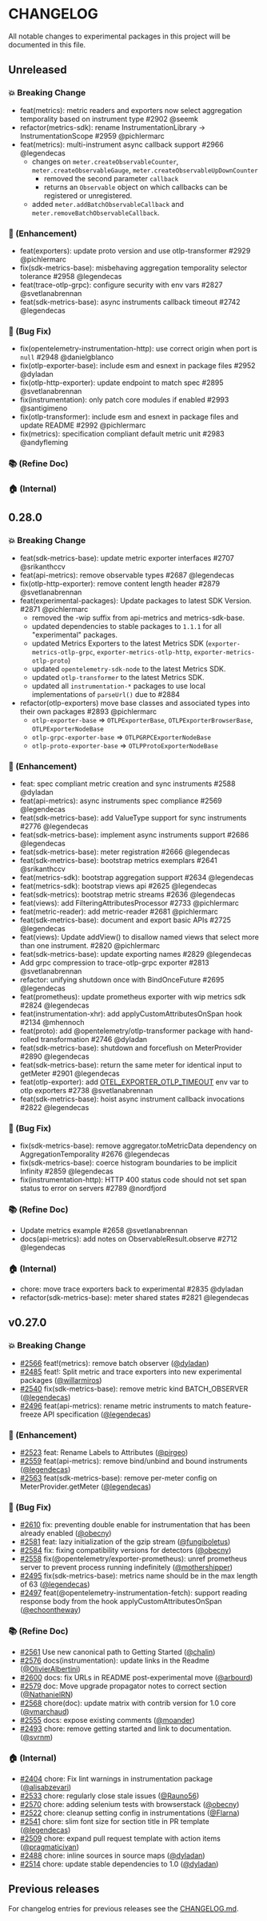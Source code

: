 # CHANGELOG

All notable changes to experimental packages in this project will be documented in this file.

## Unreleased

### :boom: Breaking Change

* feat(metrics): metric readers and exporters now select aggregation temporality based on instrument type #2902 @seemk
* refactor(metrics-sdk): rename InstrumentationLibrary -> InstrumentationScope #2959 @pichlermarc
* feat(metrics): multi-instrument async callback support #2966 @legendecas
  * changes on `meter.createObservableCounter`, `meter.createObservableGauge`, `meter.createObservableUpDownCounter`
    * removed the second parameter `callback`
    * returns an `Observable` object on which callbacks can be registered or unregistered.
  * added `meter.addBatchObservableCallback` and `meter.removeBatchObservableCallback`.

### :rocket: (Enhancement)

* feat(exporters): update proto version and use otlp-transformer #2929 @pichlermarc
* fix(sdk-metrics-base): misbehaving aggregation temporality selector tolerance #2958 @legendecas
* feat(trace-otlp-grpc): configure security with env vars #2827 @svetlanabrennan
* feat(sdk-metrics-base): async instruments callback timeout #2742 @legendecas

### :bug: (Bug Fix)

* fix(opentelemetry-instrumentation-http): use correct origin when port is `null` #2948 @danielgblanco
* fix(otlp-exporter-base): include esm and esnext in package files #2952 @dyladan
* fix(otlp-http-exporter): update endpoint to match spec #2895 @svetlanabrennan
* fix(instrumentation): only patch core modules if enabled #2993 @santigimeno
* fix(otlp-transformer): include esm and esnext in package files and update README #2992 @pichlermarc
* fix(metrics): specification compliant default metric unit #2983 @andyfleming

### :books: (Refine Doc)

### :house: (Internal)

## 0.28.0

### :boom: Breaking Change

* feat(sdk-metrics-base): update metric exporter interfaces #2707 @srikanthccv
* feat(api-metrics): remove observable types #2687 @legendecas
* fix(otlp-http-exporter): remove content length header #2879 @svetlanabrennan
* feat(experimental-packages): Update packages to latest SDK Version. #2871 @pichlermarc
  * removed the -wip suffix from api-metrics and metrics-sdk-base.
  * updated dependencies to stable packages to `1.1.1` for all "experimental" packages.
  * updated Metrics Exporters to the latest Metrics SDK (`exporter-metrics-otlp-grpc`, `exporter-metrics-otlp-http`, `exporter-metrics-otlp-proto`)
  * updated `opentelemetry-sdk-node` to the latest Metrics SDK.
  * updated `otlp-transformer` to the latest Metrics SDK.
  * updated all `instrumentation-*` packages to use local implementations of `parseUrl()` due to #2884
* refactor(otlp-exporters) move base classes and associated types into their own packages #2893 @pichlermarc
  * `otlp-exporter-base` => `OTLPExporterBase`, `OTLPExporterBrowserBase`, `OTLPExporterNodeBase`
  * `otlp-grpc-exporter-base` => `OTLPGRPCExporterNodeBase`
  * `otlp-proto-exporter-base` => `OTLPProtoExporterNodeBase`

### :rocket: (Enhancement)

* feat: spec compliant metric creation and sync instruments #2588 @dyladan
* feat(api-metrics): async instruments spec compliance #2569 @legendecas
* feat(sdk-metrics-base): add ValueType support for sync instruments #2776 @legendecas
* feat(sdk-metrics-base): implement async instruments support #2686 @legendecas
* feat(sdk-metrics-base): meter registration #2666 @legendecas
* feat(sdk-metrics-base): bootstrap metrics exemplars #2641 @srikanthccv
* feat(metrics-sdk): bootstrap aggregation support #2634 @legendecas
* feat(metrics-sdk): bootstrap views api #2625 @legendecas
* feat(sdk-metrics): bootstrap metric streams #2636 @legendecas
* feat(views): add FilteringAttributesProcessor #2733 @pichlermarc
* feat(metric-reader): add metric-reader #2681 @pichlermarc
* feat(sdk-metrics-base): document and export basic APIs #2725 @legendecas
* feat(views): Update addView() to disallow named views that select more than one instrument. #2820 @pichlermarc
* feat(sdk-metrics-base): update exporting names #2829 @legendecas
* Add grpc compression to trace-otlp-grpc exporter #2813 @svetlanabrennan
* refactor: unifying shutdown once with BindOnceFuture #2695 @legendecas
* feat(prometheus): update prometheus exporter with wip metrics sdk #2824 @legendecas
* feat(instrumentation-xhr): add applyCustomAttributesOnSpan hook #2134 @mhennoch
* feat(proto): add @opentelemetry/otlp-transformer package with hand-rolled transformation #2746 @dyladan
* feat(sdk-metrics-base): shutdown and forceflush on MeterProvider #2890 @legendecas
* feat(sdk-metrics-base): return the same meter for identical input to getMeter #2901 @legendecas
* feat(otlp-exporter): add [OTEL_EXPORTER_OTLP_TIMEOUT](https://github.com/open-telemetry/opentelemetry-specification/blob/main/specification/protocol/exporter.md#configuration-options) env var to otlp exporters #2738 @svetlanabrennan
* feat(sdk-metrics-base): hoist async instrument callback invocations #2822 @legendecas

### :bug: (Bug Fix)

* fix(sdk-metrics-base): remove aggregator.toMetricData dependency on AggregationTemporality #2676 @legendecas
* fix(sdk-metrics-base): coerce histogram boundaries to be implicit Infinity #2859 @legendecas
* fix(instrumentation-http): HTTP 400 status code should not set span status to error on servers #2789 @nordfjord

### :books: (Refine Doc)

* Update metrics example #2658 @svetlanabrennan
* docs(api-metrics): add notes on ObservableResult.observe #2712 @legendecas

### :house: (Internal)

* chore: move trace exporters back to experimental #2835 @dyladan
* refactor(sdk-metrics-base): meter shared states #2821 @legendecas

## v0.27.0

### :boom: Breaking Change

* [#2566](https://github.com/open-telemetry/opentelemetry-js/pull/2566) feat!(metrics): remove batch observer ([@dyladan](https://github.com/dyladan))
* [#2485](https://github.com/open-telemetry/opentelemetry-js/pull/2485) feat!: Split metric and trace exporters into new experimental packages ([@willarmiros](https://github.com/willarmiros))
* [#2540](https://github.com/open-telemetry/opentelemetry-js/pull/2540) fix(sdk-metrics-base): remove metric kind BATCH_OBSERVER ([@legendecas](https://github.com/legendecas))
* [#2496](https://github.com/open-telemetry/opentelemetry-js/pull/2496) feat(api-metrics): rename metric instruments to match feature-freeze API specification ([@legendecas](https://github.com/legendecas))

### :rocket: (Enhancement)

* [#2523](https://github.com/open-telemetry/opentelemetry-js/pull/2523) feat: Rename Labels to Attributes ([@pirgeo](https://github.com/pirgeo))
* [#2559](https://github.com/open-telemetry/opentelemetry-js/pull/2559) feat(api-metrics): remove bind/unbind and bound instruments ([@legendecas](https://github.com/legendecas))
* [#2563](https://github.com/open-telemetry/opentelemetry-js/pull/2563) feat(sdk-metrics-base): remove per-meter config on MeterProvider.getMeter ([@legendecas](https://github.com/legendecas))

### :bug: (Bug Fix)

* [#2610](https://github.com/open-telemetry/opentelemetry-js/pull/2610) fix: preventing double enable for instrumentation that has been already enabled ([@obecny](https://github.com/obecny))
* [#2581](https://github.com/open-telemetry/opentelemetry-js/pull/2581) feat: lazy initialization of the gzip stream ([@fungiboletus](https://github.com/fungiboletus))
* [#2584](https://github.com/open-telemetry/opentelemetry-js/pull/2584) fix: fixing compatibility versions for detectors ([@obecny](https://github.com/obecny))
* [#2558](https://github.com/open-telemetry/opentelemetry-js/pull/2558) fix(@opentelemetry/exporter-prometheus): unref prometheus server to prevent process running indefinitely ([@mothershipper](https://github.com/mothershipper))
* [#2495](https://github.com/open-telemetry/opentelemetry-js/pull/2495) fix(sdk-metrics-base): metrics name should be in the max length of 63 ([@legendecas](https://github.com/legendecas))
* [#2497](https://github.com/open-telemetry/opentelemetry-js/pull/2497) feat(@opentelemetry-instrumentation-fetch): support reading response body from the hook applyCustomAttributesOnSpan ([@echoontheway](https://github.com/echoontheway))

### :books: (Refine Doc)

* [#2561](https://github.com/open-telemetry/opentelemetry-js/pull/2561) Use new canonical path to Getting Started ([@chalin](https://github.com/chalin))
* [#2576](https://github.com/open-telemetry/opentelemetry-js/pull/2576) docs(instrumentation): update links in the Readme ([@OlivierAlbertini](https://github.com/OlivierAlbertini))
* [#2600](https://github.com/open-telemetry/opentelemetry-js/pull/2600) docs: fix URLs in README post-experimental move ([@arbourd](https://github.com/arbourd))
* [#2579](https://github.com/open-telemetry/opentelemetry-js/pull/2579) doc: Move upgrade propagator notes to correct section ([@NathanielRN](https://github.com/NathanielRN))
* [#2568](https://github.com/open-telemetry/opentelemetry-js/pull/2568) chore(doc): update matrix with contrib version for 1.0 core ([@vmarchaud](https://github.com/vmarchaud))
* [#2555](https://github.com/open-telemetry/opentelemetry-js/pull/2555) docs: expose existing comments ([@moander](https://github.com/moander))
* [#2493](https://github.com/open-telemetry/opentelemetry-js/pull/2493) chore: remove getting started and link to documentation. ([@svrnm](https://github.com/svrnm))

### :house: (Internal)

* [#2404](https://github.com/open-telemetry/opentelemetry-js/pull/2404) chore: Fix lint warnings in instrumentation package ([@alisabzevari](https://github.com/alisabzevari))
* [#2533](https://github.com/open-telemetry/opentelemetry-js/pull/2533) chore: regularly close stale issues ([@Rauno56](https://github.com/Rauno56))
* [#2570](https://github.com/open-telemetry/opentelemetry-js/pull/2570) chore: adding selenium tests with browserstack ([@obecny](https://github.com/obecny))
* [#2522](https://github.com/open-telemetry/opentelemetry-js/pull/2522) chore: cleanup setting config in instrumentations ([@Flarna](https://github.com/Flarna))
* [#2541](https://github.com/open-telemetry/opentelemetry-js/pull/2541) chore: slim font size for section title in PR template ([@legendecas](https://github.com/legendecas))
* [#2509](https://github.com/open-telemetry/opentelemetry-js/pull/2509) chore: expand pull request template with action items ([@pragmaticivan](https://github.com/pragmaticivan))
* [#2488](https://github.com/open-telemetry/opentelemetry-js/pull/2488) chore: inline sources in source maps ([@dyladan](https://github.com/dyladan))
* [#2514](https://github.com/open-telemetry/opentelemetry-js/pull/2514) chore: update stable dependencies to 1.0 ([@dyladan](https://github.com/dyladan))

## Previous releases

For changelog entries for previous releases see the [CHANGELOG.md](../CHANGELOG.md).
